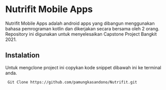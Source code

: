 # Nutrifit Mobile Apps
Nutrifit Mobile Apps adalah android apps yang dibangun menggunakan bahasa pemrograman kotlin dan dikerjakan secara bersama oleh 2 orang. Repository ini digunakan untuk menyelesaikan Capstone Project Bangkit 2021.


## Instalation
Untuk mengclone project ini copykan kode snippet dibawah ini ke terminal anda.
```bash
 Git Clone https://github.com/pamungkasandono/Nutrifit.git
```

